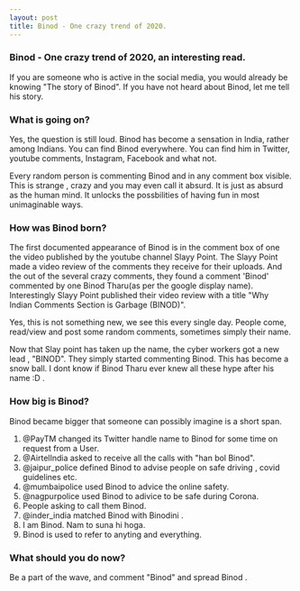 ```yaml
---
layout: post
title: Binod - One crazy trend of 2020.
---
```


### Binod - One crazy trend of 2020, an interesting read.
If you are someone who is active in the social media, you would already be knowing "The story of Binod".
If you have not heard about Binod, let me tell his story.

### What is going on?
Yes, the question is still loud. Binod has become a sensation in India, rather among Indians. You can find Binod everywhere. You can find him in Twitter, youtube comments, Instagram, Facebook and what not. 

Every random person is commenting Binod and in any comment box visible. This is strange , crazy and you may even call it absurd. It is just as absurd as the human mind. It unlocks the possbilities of having fun in most unimaginable ways.

### How was Binod born?
The first documented appearance of Binod is in the comment box of one the video published by the youtube channel Slayy Point.
The Slayy Point made a video review of the comments they receive for their uploads. And the out of the several crazy comments, they found a comment 'Binod' commented by one Binod Tharu(as per the google display name).
Interestingly Slayy Point published their video review with a title "Why Indian Comments Section is Garbage (BINOD)".

Yes, this is not something new, we see this every single day. People come, read/view and post some random comments, sometimes simply their name.

Now that Slay point has taken up the name, the cyber workers got a new lead , "BINOD".
They simply started commenting Binod. This has become a snow ball. I dont know if Binod Tharu ever knew all these hype after his name :D .

### How big is Binod?

Binod became bigger that someone can possibly imagine is a short span.
1. @PayTM changed its Twitter handle name  to Binod for some time on request from a User. 
2. @AirtelIndia asked to receive all the calls with "han bol Binod". 
3. @jaipur_police defined Binod to advise people on safe driving , covid guidelines etc. 
4. @mumbaipolice used Binod to 	advice the online safety. 
5. @nagpurpolice used Binod to adivice to be safe during Corona. 
6. People asking to call them Binod. 
7. @inder_india matched Binod with Binodini . 
8. I am Binod. Nam to suna hi hoga. 
9. Binod is used to refer to anyting and everything. 

### What should you do now?
Be a part of the wave, and comment "Binod"  and spread Binod . 



